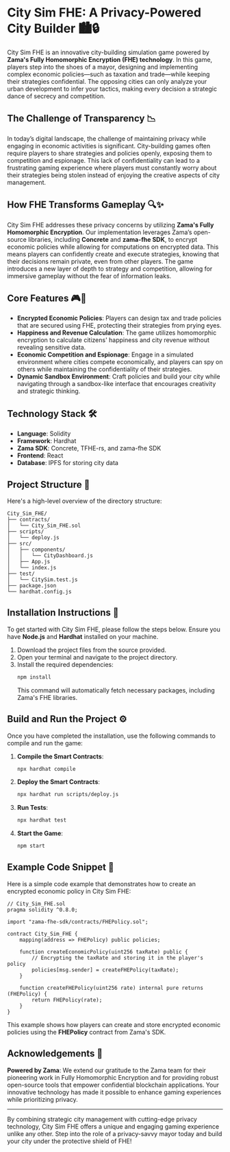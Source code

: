 # City Sim FHE: A Privacy-Powered City Builder 🏙️🔒

City Sim FHE is an innovative city-building simulation game powered by **Zama's Fully Homomorphic Encryption (FHE) technology**. In this game, players step into the shoes of a mayor, designing and implementing complex economic policies—such as taxation and trade—while keeping their strategies confidential. The opposing cities can only analyze your urban development to infer your tactics, making every decision a strategic dance of secrecy and competition.

## The Challenge of Transparency 📉

In today’s digital landscape, the challenge of maintaining privacy while engaging in economic activities is significant. City-building games often require players to share strategies and policies openly, exposing them to competition and espionage. This lack of confidentiality can lead to a frustrating gaming experience where players must constantly worry about their strategies being stolen instead of enjoying the creative aspects of city management.

## How FHE Transforms Gameplay 🔍✨

City Sim FHE addresses these privacy concerns by utilizing **Zama's Fully Homomorphic Encryption**. Our implementation leverages Zama’s open-source libraries, including **Concrete** and **zama-fhe SDK**, to encrypt economic policies while allowing for computations on encrypted data. This means players can confidently create and execute strategies, knowing that their decisions remain private, even from other players. The game introduces a new layer of depth to strategy and competition, allowing for immersive gameplay without the fear of information leaks.

## Core Features 🎮🌆

- **Encrypted Economic Policies**: Players can design tax and trade policies that are secured using FHE, protecting their strategies from prying eyes.
- **Happiness and Revenue Calculation**: The game utilizes homomorphic encryption to calculate citizens' happiness and city revenue without revealing sensitive data.
- **Economic Competition and Espionage**: Engage in a simulated environment where cities compete economically, and players can spy on others while maintaining the confidentiality of their strategies.
- **Dynamic Sandbox Environment**: Craft policies and build your city while navigating through a sandbox-like interface that encourages creativity and strategic thinking.

## Technology Stack 🛠️

- **Language**: Solidity
- **Framework**: Hardhat
- **Zama SDK**: Concrete, TFHE-rs, and zama-fhe SDK
- **Frontend**: React
- **Database**: IPFS for storing city data
  
## Project Structure 📁

Here's a high-level overview of the directory structure:

```
City_Sim_FHE/
├── contracts/
│   └── City_Sim_FHE.sol
├── scripts/
│   └── deploy.js
├── src/
│   ├── components/
│   │   └── CityDashboard.js
│   ├── App.js
│   └── index.js
├── test/
│   └── CitySim.test.js
├── package.json
└── hardhat.config.js
```

## Installation Instructions 🚀

To get started with City Sim FHE, please follow the steps below. Ensure you have **Node.js** and **Hardhat** installed on your machine.

1. Download the project files from the source provided.
2. Open your terminal and navigate to the project directory.
3. Install the required dependencies:
   ```bash
   npm install
   ```
   This command will automatically fetch necessary packages, including Zama's FHE libraries.

## Build and Run the Project ⚙️

Once you have completed the installation, use the following commands to compile and run the game:

1. **Compile the Smart Contracts**:
   ```bash
   npx hardhat compile
   ```

2. **Deploy the Smart Contracts**: 
   ```bash
   npx hardhat run scripts/deploy.js
   ```

3. **Run Tests**:
   ```bash
   npx hardhat test
   ```

4. **Start the Game**: 
   ```bash
   npm start
   ```

## Example Code Snippet 📝

Here is a simple code example that demonstrates how to create an encrypted economic policy in City Sim FHE:

```solidity
// City_Sim_FHE.sol
pragma solidity ^0.8.0;

import "zama-fhe-sdk/contracts/FHEPolicy.sol";

contract City_Sim_FHE {
    mapping(address => FHEPolicy) public policies;

    function createEconomicPolicy(uint256 taxRate) public {
        // Encrypting the taxRate and storing it in the player's policy
        policies[msg.sender] = createFHEPolicy(taxRate);
    }

    function createFHEPolicy(uint256 rate) internal pure returns (FHEPolicy) {
        return FHEPolicy(rate);
    }
}
```

This example shows how players can create and store encrypted economic policies using the **FHEPolicy** contract from Zama's SDK.

## Acknowledgements 🙏

**Powered by Zama**: We extend our gratitude to the Zama team for their pioneering work in Fully Homomorphic Encryption and for providing robust open-source tools that empower confidential blockchain applications. Your innovative technology has made it possible to enhance gaming experiences while prioritizing privacy.

---

By combining strategic city management with cutting-edge privacy technology, City Sim FHE offers a unique and engaging gaming experience unlike any other. Step into the role of a privacy-savvy mayor today and build your city under the protective shield of FHE!
